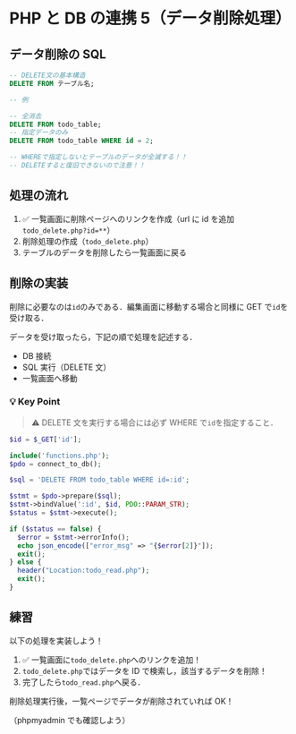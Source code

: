# PHP と DB の連携 5（データ削除処理）

## データ削除の SQL

```sql
-- DELETE文の基本構造
DELETE FROM テーブル名;

-- 例

-- 全消去
DELETE FROM todo_table;
-- 指定データのみ
DELETE FROM todo_table WHERE id = 2;

-- WHEREで指定しないとテーブルのデータが全滅する！！
-- DELETEすると復旧できないので注意！！

```

## 処理の流れ

1. ✅ 一覧画面に削除ページへのリンクを作成（url に id を追加`todo_delete.php?id=**`）
2. 削除処理の作成（`todo_delete.php`）
3. テーブルのデータを削除したら一覧画面に戻る

## 削除の実装

削除に必要なのは`id`のみである．編集画面に移動する場合と同様に GET で`id`を受け取る．

データを受け取ったら，下記の順で処理を記述する．

- DB 接続
- SQL 実行（DELETE 文）
- 一覧画面へ移動

### 💡 Key Point

> ⚠️ DELETE 文を実行する場合には必ず WHERE で`id`を指定すること．

```php
$id = $_GET['id'];

include('functions.php');
$pdo = connect_to_db();

$sql = 'DELETE FROM todo_table WHERE id=:id';

$stmt = $pdo->prepare($sql);
$stmt->bindValue(':id', $id, PDO::PARAM_STR);
$status = $stmt->execute();

if ($status == false) {
  $error = $stmt->errorInfo();
  echo json_encode(["error_msg" => "{$error[2]}"]);
  exit();
} else {
  header("Location:todo_read.php");
  exit();
}

```

## 練習

以下の処理を実装しよう！

1. ✅ 一覧画面に`todo_delete.php`へのリンクを追加！
2. `todo_delete.php`ではデータを ID で検索し，該当するデータを削除！
3. 完了したら`todo_read.php`へ戻る．

削除処理実行後，一覧ページでデータが削除されていれば OK！

（phpmyadmin でも確認しよう）
